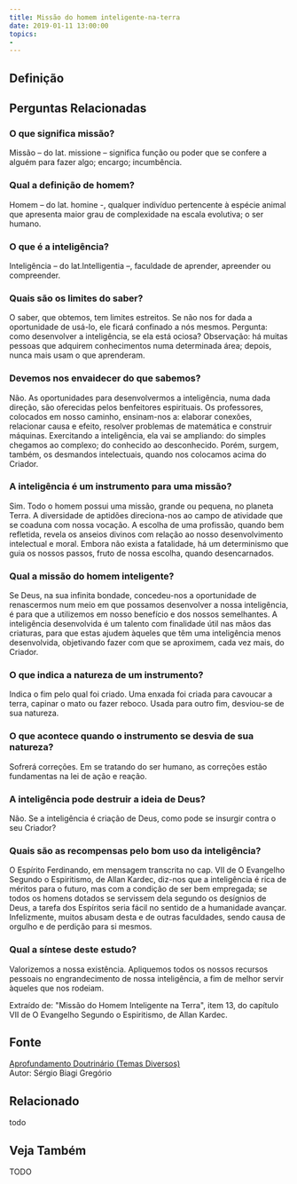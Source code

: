 ```yaml
---
title: Missão do homem inteligente-na-terra
date: 2019-01-11 13:00:00
topics: 
- 
---
```


## Definição


## Perguntas Relacionadas

### O que significa missão?
Missão – do lat. missione – significa função ou poder que se
confere a alguém para fazer algo; encargo; incumbência.

### Qual a definição de homem?
Homem – do lat. homine -, qualquer indivíduo pertencente à espécie
animal que apresenta maior grau de complexidade na escala evolutiva; o
ser humano.

### O que é a inteligência?
Inteligência – do lat.Intelligentia –, faculdade de aprender,
apreender ou compreender.

### Quais são os limites do saber?
O saber, que obtemos, tem limites estreitos. Se não nos for dada a
oportunidade de usá-lo, ele ficará confinado a nós mesmos. Pergunta:
como desenvolver a inteligência, se ela está ociosa? Observação: há
muitas pessoas que adquirem conhecimentos numa determinada área; depois,
nunca mais usam o que aprenderam.

### Devemos nos envaidecer do que sabemos?
Não. As oportunidades para desenvolvermos a inteligência, numa dada
direção, são oferecidas pelos benfeitores espirituais. Os professores,
colocados em nosso caminho, ensinam-nos a: elaborar conexões, relacionar
causa e efeito, resolver problemas de matemática e construir máquinas.
Exercitando a inteligência, ela vai se ampliando: do simples chegamos ao
complexo; do conhecido ao desconhecido. Porém, surgem, também, os
desmandos intelectuais, quando nos colocamos acima do Criador.

### A inteligência é um instrumento para uma missão?
Sim. Todo o homem possui uma missão, grande ou pequena, no planeta
Terra. A diversidade de aptidões direciona-nos ao campo de atividade que
se coaduna com nossa vocação. A escolha de uma profissão, quando bem
refletida, revela os anseios divinos com relação ao nosso
desenvolvimento intelectual e moral. Embora não exista a fatalidade, há
um determinismo que guia os nossos passos, fruto de nossa escolha,
quando desencarnados.

### Qual a missão do homem inteligente?
Se Deus, na sua infinita bondade, concedeu-nos a oportunidade de
renascermos num meio em que possamos desenvolver a nossa inteligência, é
para que a utilizemos em nosso benefício e dos nossos semelhantes. A
inteligência desenvolvida é um talento com finalidade útil nas mãos das
criaturas, para que estas ajudem àqueles que têm uma inteligência menos
desenvolvida, objetivando fazer com que se aproximem, cada vez mais, do
Criador.

### O que indica a natureza de um instrumento?
Indica o fim pelo qual foi criado. Uma enxada foi criada para cavoucar a
terra, capinar o mato ou fazer reboco. Usada para outro fim, desviou-se
de sua natureza.

### O que acontece quando o instrumento se desvia de sua natureza?
Sofrerá correções. Em se tratando do ser humano, as correções estão
fundamentas na lei de ação e reação.

### A inteligência pode destruir a ideia de Deus?
Não. Se a inteligência é criação de Deus, como pode se insurgir contra o
seu Criador?
### Quais são as recompensas pelo bom uso da inteligência?
O Espírito Ferdinando, em mensagem transcrita no cap. VII de O
Evangelho Segundo o Espiritismo, de Allan Kardec, diz-nos que a
inteligência é rica de méritos para o futuro, mas com a condição de ser
bem empregada; se todos os homens dotados se servissem dela segundo os
desígnios de Deus, a tarefa dos Espíritos seria fácil no sentido de a
humanidade avançar. Infelizmente, muitos abusam desta e de outras
faculdades, sendo causa de orgulho e de perdição para si mesmos.

### Qual a síntese deste estudo?
Valorizemos a nossa existência. Apliquemos todos os nossos recursos
pessoais no engrandecimento de nossa inteligência, a fim de melhor
servir àqueles que nos rodeiam.


Extraído de: "Missão do Homem Inteligente na Terra", item 13, do
capítulo VII de O Evangelho Segundo o Espiritismo, de Allan Kardec.

## Fonte
[Aprofundamento Doutrinário (Temas Diversos)](https://sites.google.com/view/aprofundamentodoutrinario/missão-do-homem-inteligente-na-terra)  
Autor: Sérgio Biagi Gregório



## Relacionado
todo

## Veja Também
TODO



